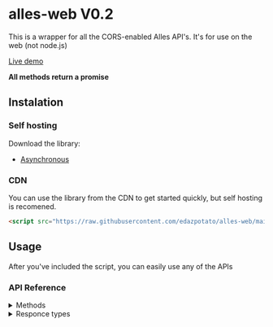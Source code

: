 # alles-web V0.2
This is a wrapper for all the CORS-enabled Alles API's. It's for use on the web (not node.js)

[Live demo](https://edazpotato.github.io/alles-web "Click to see a live demo of the library's capabilities!")

**All methods return a promise**

## Instalation

### Self hosting
Download the library:
- [Asynchronous](https://raw.githubusercontent.com/edazpotato/alles-web/main/alles-web.js)

### CDN
You can use the library from the CDN to get started quickly, but self hosting is recomened.
  ```html
  <script src="https://raw.githubusercontent.com/edazpotato/alles-web/main/alles-web.js"></script>
  ```

## Usage

After you've included the script, you can easily use any of the APIs

### API Reference

<details><summary>Methods</summary>
<details><summary>Horizon (user api) methods</summary>
<details><summary>name + tag > userData</summary> 

```js
var userData = alles.user.nametag(name, tag);
```
example:
```js
console.log(alles.user.nametag("Edaz", "6521"));
```
</details>
<details><summary>custom username > userData</summary>

```js
var userData = alles.user.username(customName);
```
example:
```js
console.log(alles.user.username("Archie"));
```
</details>
<details><summary>id > userData</summary>

```js
var userData = alles.user.id(userId);
```
example:
```js
console.log(alles.user.id("fbaf303e-8f5a-453e-aad6-6b7a0aea8a7d"));
```
</details>
</details>
<details><summary>Spotify methods</summary>
<details><summary>id > listeningData</summary> 

```js
var listeningData = alles.spotify.id("fbaf303e-8f5a-453e-aad6-6b7a0aea8a7d");
```
example:
```js
console.log(alles.spotify.id("fbaf303e-8f5a-453e-aad6-6b7a0aea8a7d"));
```
</details>
</details>
</details>
<details><summary>Responce types</summary>
All methods return an `APIResponce` object, which looks like this:
<details><summary>APIResponce</summary>
		
```js
{
	"status": "",        // Either 'success' or 'error'. If it is 'success' continue as normal. If it is 'error' consider showing errorMessage to your users.
	"errorMessage": "",  // This will have a human-readable (engligh) error message (will be null if there was not an eror).
	"responce": {}       // An object that contains the responce from that request, such as a `userData` or `listeningData` object.
}
```
example:
```json
{
	"status": "success",
	"errorMessage": null,
	"responce": {
		"id": "00000000-0000-0000-0000-000000000000",
		"name": "Archie",
		"tag": "0001",
		"nickname": "Archie",
		"username": "archie",
		"xp": {
			"total": 3994,
			"level": 4,
			"levelXp": 694,
			"levelXpMax": 1300,
			"levelProgress": 0.5338461538461539
		},
		"plus": true,
		"createdAt": "2020-02-28T23:06:08.000Z",
		"cachedAt": "2020-11-12T07:11:56.000Z"
	}
}
```
</details>
<details><summary>userData</summary>

```js
{
	"id": "",                   // Alles user ID.
	"name": "",                 // User's name, i.e. Name#Tag.
	"tag": "",                  // User's discriminator tag, i.e. Name#Tag.
	"nickname": "",             // User's nickname (will be null if none exists).
	"username": ,               // Custom username, i.e. @Archie (will be null if none exists).
		"xp": {                     // XP object.
		"total": 420,           // User's total Alles XP.
		"level": 1,             // User's Alles level.
		"levelXp": 420,         // How much xp the user has toward the next level.
		"levelXpMax": 1000,     // The ammount of XP required to reach the next level.
		"levelProgress": 0.420  // Number that represnts the user's progress towards leveling up.
	},
	"plus": false,              // True if the user has Alles +, otherwise false.
	"createdAt": "",            // Timestamp of when the user first registered their Alles account.
	"cachedAt": ""              // Timestamp of when this data was last cached by the server.
}
```
example:
```json
{
	"id": "fbaf303e-8f5a-453e-aad6-6b7a0aea8a7d",
	"name": "Edaz",
	"tag": "6521",
	"nickname": "ΣDΛZ",
	"username": null,
	"xp": {
		"total": 954,
		"level": 1,
		"levelXp": 954,
		"levelXpMax": 1000,
		"levelProgress": 0.954
	},
	"plus": false,
	"createdAt": "2020-10-16T21:06:41.000Z",
	"cachedAt": "2020-11-12T06:56:57.000Z"
}
```
</details>
<details><summary>listeningData</summary>

```js
{
	"alles": ""             // Alles user ID.
	"spotify": ""           // Spotify ID.
	"checkedAt": ""         // Timestamp of when the data was last checked with Spotify.
	"createdAt": ""         // Timestamp of when the user started listening to this song.
	"item": {               // Song object (null if the user isn't listening to anything right now)
		"id": ""            // Song ID.
		"name": ""          // Display name of the song.
		"playing": true     // True if the song is playing, false if it's paused.
		"progress": 123     // Number that indicates how far through the song the user is.
		"duration": 321     // Number that indicates the length of the song.
		"explicit": false   // True is the song is flaged as explicit, false if it isn't.
		"artists": [        // Array of objects with information about the song artists.
			{               // Artist object.
				"id": "",   // ID of the artist.
				"name": ""  // Display name of the artist.
			}
		]
	}
}
```
example:
```json
{
	"alles": "fbaf303e-8f5a-453e-aad6-6b7a0aea8a7d",
	"spotify": "j1q7eogtchl2avybqa78430ur",
	"checkedAt": "2020-11-12T06:59:46.000Z",
	"createdAt": "2020-10-28T03:11:21.000Z",
	"item": {
		"id": "0qcr5FMsEO85NAQjrlDRKo",
		"name": "Let It Go - From \"Frozen\"/Soundtrack Version",
		"playing": true,
		"progress": 1757,
		"duration": 223840,
		"explicit": false,
		"artists": [
			{
				"id": "73Np75Wv2tju61Eo9Zw4IR",
				"name": "Idina Menzel"
			}
		]
	}
}
```
</details>
</details>

